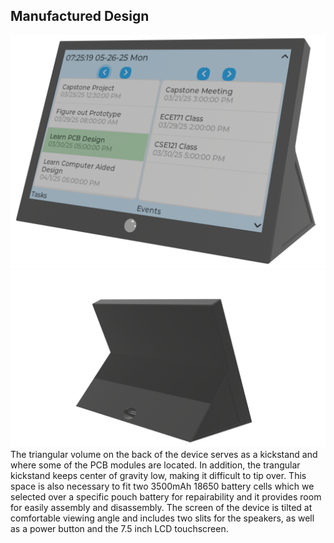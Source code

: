 ## Manufactured Design
![Front render of productivity device](images/schedule_companion_render.png)
![Back render of productivity device](images/schedule_companion_render_back.png)
The triangular volume on the back of the device serves as a kickstand and where some of the PCB modules are located. In addition, the trangular kickstand keeps center of gravity low, making it difficult to tip over. This space is also necessary to fit two 3500mAh 18650 battery cells which we selected over a specific pouch battery for repairability and it provides room for easily assembly and disassembly.
The screen of the device is tilted at comfortable viewing angle and includes two slits for the speakers, as well as a power button and the 7.5 inch LCD touchscreen.


